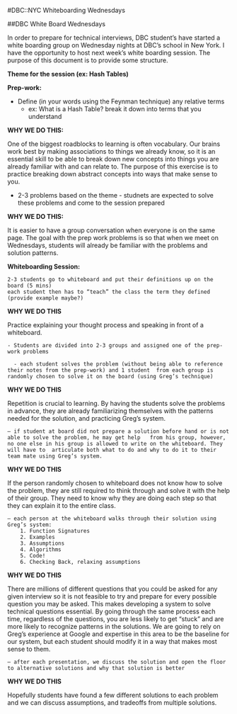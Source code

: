 #DBC::NYC Whiteboarding Wednesdays

##DBC White Board Wednesdays

In order to prepare for technical interviews, DBC student’s have started a white boarding group on Wednesday nights at DBC’s school in New York. I have the opportunity to host next week’s white boarding session. The purpose of this document is to provide some structure.

**Theme for the session (ex: Hash Tables)** 

**Prep-work:** 
  - Define (in your words using the Feynman technique) any relative terms
	- ex: What is a Hash Table? break it down into terms that you understand

**WHY WE DO THIS:**

One of the biggest roadblocks to learning is often vocabulary. Our brains work best by making associations to things we already know, so it is an essential skill to be able to break down new concepts into things you are already familiar with and can relate to. The purpose of this exercise is to practice breaking down abstract concepts into ways that make sense to you.

- 2-3 problems based on the theme
		- studnets are expected to solve these problems and come to the session prepared

**WHY WE DO THIS:**

It is easier to have a group conversation when everyone is on the same page. The goal with the prep work problems is so that when we meet on Wednesdays, students will already be familiar with the problems and solution patterns.

**Whiteboarding Session:**

	2-3 students go to whiteboard and put their definitions up on the board (5 mins)
	each student then has to “teach” the class the term they defined (provide example maybe?)

**WHY WE DO THIS**

Practice explaining your thought process and speaking in front of a whiteboard.


	- Students are divided into 2-3 groups and assigned one of the prep-work problems

	  - each student solves the problem (without being able to reference their notes from the prep-work) and 1 student 	from each group is randomly chosen to solve it on the board (using Greg’s technique)

**WHY WE DO THIS**

Repetition is crucial to learning. By having the students solve the problems in advance, they are already familiarizing themselves with the patterns needed for the solution, and practicing Greg’s system. 

	— if student at board did not prepare a solution before hand or is not able to solve the problem, he may get help 	from his group, however, no one else in his group is allowed to write on the whiteboard. They will have to 	articulate both what to do and why to do it to their team mate using Greg’s system.

**WHY WE DO THIS**

If the person randomly chosen to whiteboard does not know how to solve the problem, they are still required to think through and solve it with the help of their group. They need to know why they are doing each step so that they can explain it to the entire class. 

	— each person at the whiteboard walks through their solution using Greg’s system:
		1. Function Signatures
		2. Examples
		3. Assumptions
		4. Algorithms
		5. Code!
		6. Checking Back, relaxing assumptions

**WHY WE DO THIS**

There are millions of different questions that you could be asked for any given interview so it is not feasible to try and prepare for every possible question you may be asked. This makes developing a system to solve technical questions essential. By going through the same process each time, regardless of the questions, you are less likely to get “stuck” and are more likely to recognize patterns in the solutions. We are going to rely on Greg’s experience at Google and expertise in this area to be the baseline for our system, but each student should modify it in a way that makes most sense to them.


	— after each presentation, we discuss the solution and open the floor to alternative solutions and why that solution is better

**WHY WE DO THIS**

Hopefully students have found a few different solutions to each problem and we can discuss assumptions, and tradeoffs from multiple solutions. 
